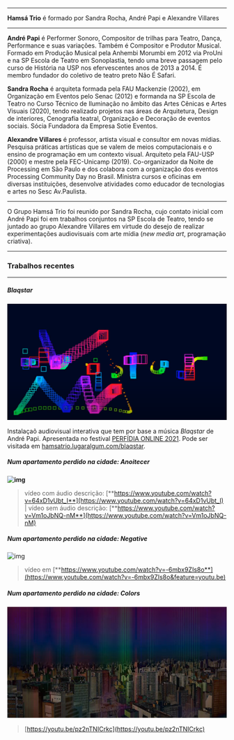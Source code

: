 
---

**Hamsá Trio** é formado por Sandra Rocha, André Papi e Alexandre Villares 

---

**André Papi** é Performer Sonoro, Compositor de trilhas para Teatro, Dança, Performance e suas variações. Também é Compositor e Produtor Musical. Formado em Produção Musical pela Anhembi Morumbi em 2012 via ProUni e na SP Escola de Teatro em Sonoplastia, tendo uma breve passagem pelo curso de História na USP nos efervescentes anos de 2013 a 2014. É membro fundador do coletivo de teatro preto Não É Safari.

**Sandra Rocha** é arquiteta formada pela FAU Mackenzie (2002), em Organização em Eventos pelo Senac (2012) e formanda na SP Escola de Teatro no Curso Técnico de Iluminação no âmbito das Artes Cênicas e Artes Visuais (2020), tendo realizado projetos nas áreas de Arquitetura, Design de interiores, Cenografia teatral, Organização e Decoração de eventos sociais. Sócia Fundadora da Empresa Sotie Eventos.

**Alexandre Villares** é professor, artista visual e consultor em novas mídias. Pesquisa práticas artísticas que se valem de meios computacionais e o ensino de programação em um contexto visual. Arquiteto pela FAU-USP (2000) e mestre pela FEC-Unicamp (2019). Co-organizador da Noite de Processing em São Paulo e dos colabora com a organização dos eventos Processing Community Day no Brasil. Ministra cursos e oficinas em diversas instituições, desenvolve atividades como educador de tecnologias e artes no Sesc Av.Paulista.

---

O Grupo Hamsá Trio foi reunido por Sandra Rocha, cujo contato inicial com André Papi foi em trabalhos conjuntos na SP Escola de Teatro, tendo se juntado ao grupo Alexandre Villares em virtude do desejo de realizar experimentações audiovisuais com arte mídia (*new media art*, programação criativa).

---

### Trabalhos recentes

---

##### Blaqstar

![](assets/blaqstar1.png)

Instalaçaõ audiovisual interativa que tem por base a música *Blaqstar* de André Papi.
Apresentada no festival [PERFÍDIA ONLINE 2021](https://www.plataformaperfidia.com/perfidia-online-2021). Pode ser visitada em [hamsatrio.lugaralgum.com/blaqstar](https://hamsatrio.lugaralgum.com/blaqstar).

##### Num apartamento perdido na cidade: Anoitecer

**![img](https://lh4.googleusercontent.com/GvVGsaUa0ivvUB6UcFBFJCKLSewW9COODQ8lgMtbojiq2JBjSo-V3ppl1dRbJUIBDJcEr3vccc88Wfmidkvl1PzHIPVqgfYcnUpbPzbSzzoW8jvsDIh3bC4uuggV26E2hCsNNW-k)**

> vídeo com áudio descrição: [**https://www.youtube.com/watch?v=64xD1vUbt_I**](https://www.youtube.com/watch?v=64xD1vUbt_I) | vídeo sem áudio descrição: [**https://www.youtube.com/watch?v=Vm1oJbNQ-nM**](https://www.youtube.com/watch?v=Vm1oJbNQ-nM)

##### Num apartamento perdido na cidade: Negative

![img](https://lh4.googleusercontent.com/C1PtWubf2I7tjsDUjV4anAwN23CTeFblC_Upt6IejhdKWFDinBhaAumQjNNeYaemHyJdwe2Lua7kOau0_GrQ9aL8B-YAnGQX0Lp1urqvkVrRinCuXXNjZd8cN8yPrUxcrocyWT-e)

> vídeo em [**https://www.youtube.com/watch?v=-6mbx9ZIs8o**](https://www.youtube.com/watch?v=-6mbx9ZIs8o&feature=youtu.be)

##### Num apartamento perdido na cidade: Colors

![](assets/colors.png)

> [https://youtu.be/pz2nTNICrkc](https://youtu.be/pz2nTNICrkc)


